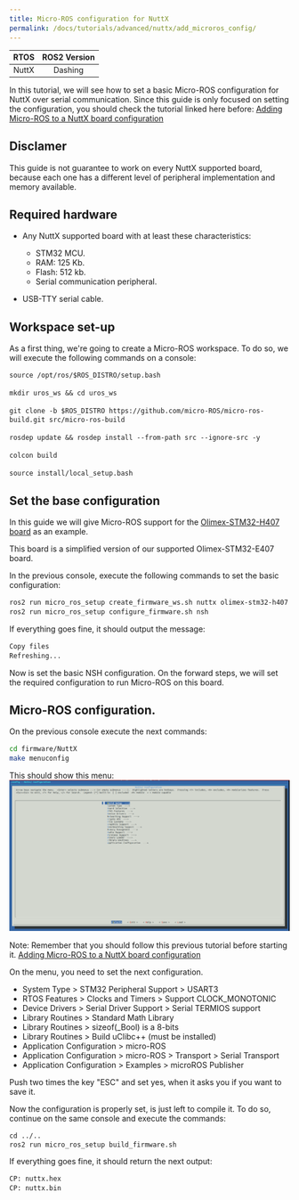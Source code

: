 ```yaml
---
title: Micro-ROS configuration for NuttX
permalink: /docs/tutorials/advanced/nuttx/add_microros_config/
---
```


|  RTOS | ROS2 Version |
|:-----:|:------------:|
| NuttX |   Dashing   |

In this tutorial, we will see how to set a basic Micro-ROS configuration for NuttX over serial communication. Since this guide is only focused on setting the configuration, you should check the tutorial linked here before: [Adding Micro-ROS to a NuttX board configuration](https://micro-ros.github.io/docs/tutorials/advanced/nuttx/microros_nuttx_bsp/)

## Disclamer

This guide is not guarantee to work on every NuttX supported board, because each one has a different level of peripheral implementation and memory available.

## Required hardware

- Any NuttX supported board with at least these characteristics:
    - STM32 MCU.
    - RAM: 125 Kb.
    - Flash: 512 kb.
    - Serial communication peripheral.

- USB-TTY serial cable.

## Workspace set-up

As a first thing, we're going to create a Micro-ROS workspace. To do so, we will execute the following commands on a console:

```
source /opt/ros/$ROS_DISTRO/setup.bash

mkdir uros_ws && cd uros_ws

git clone -b $ROS_DISTRO https://github.com/micro-ROS/micro-ros-build.git src/micro-ros-build

rosdep update && rosdep install --from-path src --ignore-src -y

colcon build

source install/local_setup.bash
```



## Set the base configuration

 In this guide we will give Micro-ROS support for the [Olimex-STM32-H407 board](https://www.olimex.com/Products/ARM/ST/STM32-H407/open-source-hardware) as an example.

This board is a simplified version of our supported Olimex-STM32-E407 board. 

In the previous console, execute the following commands to set the basic configuration:
```bash
ros2 run micro_ros_setup create_firmware_ws.sh nuttx olimex-stm32-h407
ros2 run micro_ros_setup configure_firmware.sh nsh
```

If everything goes fine, it should output the message:
```bash
Copy files
Refreshing...
```

Now is set the basic NSH configuration. On the forward steps, we will set the required configuration to run Micro-ROS on this board.

## Micro-ROS configuration.

On the previous console execute the next commands:
```bash
cd firmware/NuttX
make menuconfig
```

This should show this menu:
![](images/nuttx_menuconfig.png)

Note: Remember that you should follow this previous tutorial before starting it. [Adding Micro-ROS to a NuttX board configuration](https://micro-ros.github.io/docs/tutorials/advanced/nuttx/microros_nuttx_bsp/)

On the menu, you need to set the next configuration.

- System Type > STM32 Peripheral Support > USART3
- RTOS Features > Clocks and Timers > Support CLOCK_MONOTONIC
- Device Drivers > Serial Driver Support > Serial TERMIOS support
- Library Routines > Standard Math Library
- Library Routines > sizeof(_Bool) is a 8-bits
- Library Routines > Build uClibc++ (must be installed) 
- Application Configuration > micro-ROS
- Application Configuration > micro-ROS > Transport > Serial Transport
- Application Configuration > Examples > microROS Publisher

Push two times the key "ESC" and set yes, when it asks you if you want to save it.

Now the configuration is properly set, is just left to compile it. To do so, continue on the same console and execute the commands:
```
cd ../..
ros2 run micro_ros_setup build_firmware.sh
```

If everything goes fine, it should return the next output:
```bash
CP: nuttx.hex
CP: nuttx.bin
```
